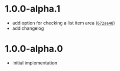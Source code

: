 # 1.0.0-alpha.1

* add option for checking a list item area ([`672ae48`](https://github.com/n1ru4l/react-in-center-of-screen/commit/672ae4850d6746196f77c14ea62fdd6bc9267580))
* add changelog

# 1.0.0-alpha.0

* Initial implementation
